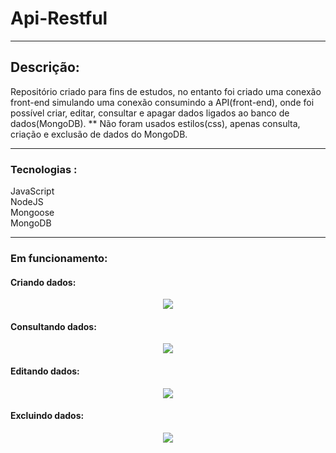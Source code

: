 # Api-Restful

<hr>

## Descrição: 
Repositório criado para fins de estudos, no entanto foi criado uma conexão front-end simulando uma conexão consumindo a API(front-end), onde foi possível criar, editar, consultar e apagar dados ligados ao
banco de dados(MongoDB).
** Não foram usados estilos(css), apenas consulta, criação e exclusão de dados do MongoDB.

<hr>

### Tecnologias :
JavaScript<br>
NodeJS<br>
Mongoose<br>
MongoDB

<hr>

### Em funcionamento:
#### Criando dados:
<div align="center">
  <img src="https://i.imgur.com/MKZshHX.png"/>
</div>

#### Consultando dados:
<div align="center">
  <img src="https://i.imgur.com/mhx1aQi.png"/>
</div>

#### Editando dados:
<div align="center">
  <img src="https://i.imgur.com/A2y4TEe.png"/>
</div>

#### Excluindo dados:
<div align="center">
  <img src="https://i.imgur.com/mL8A33c.png"/>
</div>
